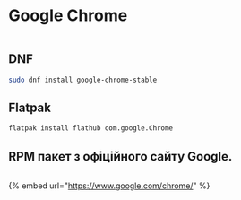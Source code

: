 # Google Chrome

<figure><img src="../../../.gitbook/assets/image (51).png" alt=""><figcaption></figcaption></figure>

## DNF

```bash
sudo dnf install google-chrome-stable
```

## Flatpak

```bash
flatpak install flathub com.google.Chrome
```

## RPM пакет з офіційного сайту Google.

<figure><img src="../../../.gitbook/assets/image (29).png" alt=""><figcaption></figcaption></figure>

{% embed url="https://www.google.com/chrome/" %}
